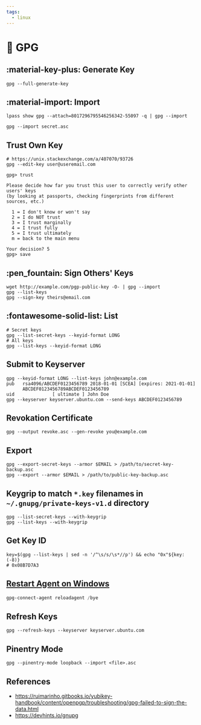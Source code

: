 ```yaml
---
tags:
  - linux
---
```

# :key: GPG

## :material-key-plus: Generate Key

```shell
gpg --full-generate-key
```

## :material-import: Import

```shell
lpass show gpg --attach=8017296795546256342-55097 -q | gpg --import
```

```shell
gpg --import secret.asc
```

## Trust Own Key

```shell
# https://unix.stackexchange.com/a/407070/93726
gpg --edit-key user@useremail.com

gpg> trust

Please decide how far you trust this user to correctly verify other users' keys
(by looking at passports, checking fingerprints from different sources, etc.)

  1 = I don't know or won't say
  2 = I do NOT trust
  3 = I trust marginally
  4 = I trust fully
  5 = I trust ultimately
  m = back to the main menu

Your decision? 5
gpg> save
```

## :pen_fountain: Sign Others' Keys

```shell
wget http://example.com/pgp-public-key -O- | gpg --import
gpg --list-keys
gpg --sign-key theirs@email.com
```

## :fontawesome-solid-list: List

```shell
# Secret keys
gpg --list-secret-keys --keyid-format LONG
# All keys
gpg --list-keys --keyid-format LONG
```

## Submit to Keyserver

```shell
gpg --keyid-format LONG --list-keys john@example.com
pub   rsa4096/ABCDEF0123456789 2018-01-01 [SCEA] [expires: 2021-01-01]
      ABCDEF0123456789ABCDEF0123456789
uid              [ ultimate ] John Doe
gpg --keyserver keyserver.ubuntu.com --send-keys ABCDEF0123456789
```

## Revokation Certificate

```shell
gpg --output revoke.asc --gen-revoke you@example.com
```

## Export

```shell
gpg --export-secret-keys --armor $EMAIL > /path/to/secret-key-backup.asc
gpg --export --armor $EMAIL > /path/to/public-key-backup.asc
```

## Keygrip to match `*.key` filenames in `~/.gnupg/private-keys-v1.d` directory

```shell
gpg --list-secret-keys --with-keygrip
gpg --list-keys --with-keygrip
```

## Get Key ID

```shell
key=$(gpg --list-keys | sed -n '/^\s/s/\s*//p') && echo "0x"${key:(-8)}
# 0x08B7D7A3
```

## [Restart Agent on Windows][1]

```PowerShell
gpg-connect-agent reloadagent /bye
```

## Refresh Keys

```shell
gpg --refresh-keys --keyserver keyserver.ubuntu.com
```

## Pinentry Mode

```shell
gpg --pinentry-mode loopback --import <file>.asc
```

## References

- <https://ruimarinho.gitbooks.io/yubikey-handbook/content/openpgp/troubleshooting/gpg-failed-to-sign-the-data.html>
- <https://devhints.io/gnupg>

[1]: https://superuser.com/a/1663941/352242
